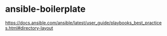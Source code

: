 # ansible-boilerplate

https://docs.ansible.com/ansible/latest/user_guide/playbooks_best_practices.html#directory-layout

